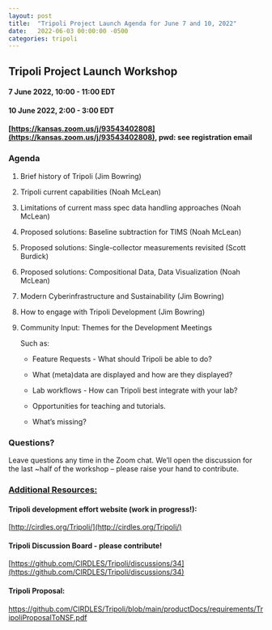 ```yaml
---
layout: post
title:  "Tripoli Project Launch Agenda for June 7 and 10, 2022"
date:   2022-06-03 00:00:00 -0500
categories: tripoli
---
```

## Tripoli Project Launch Workshop

#### 7 June 2022, 10:00 - 11:00 EDT

#### 10 June 2022, 2:00 - 3:00 EDT

#### [https://kansas.zoom.us/j/93543402808](https://kansas.zoom.us/j/93543402808), pwd: see registration email

### Agenda

1. Brief history of Tripoli (Jim Bowring)
2. Tripoli current capabilities (Noah McLean)
3. Limitations of current mass spec data handling approaches (Noah McLean)
4. Proposed solutions: Baseline subtraction for TIMS (Noah McLean)
5. Proposed solutions: Single-collector measurements revisited (Scott Burdick)
6. Proposed solutions: Compositional Data, Data Visualization (Noah McLean)
7. Modern Cyberinfrastructure and Sustainability (Jim Bowring)
8. How to engage with Tripoli Development (Jim Bowring)
9. Community Input: Themes for the Development Meetings

    Such as:

    - Feature Requests - What should Tripoli be able to do? 

    - What (meta)data are displayed and how are they displayed?

    - Lab workflows - How can Tripoli best integrate with your lab?

    - Opportunities for teaching and tutorials.

    - What’s missing?


### Questions?
Leave questions any time in the Zoom chat.  We’ll open the discussion for the last ~half of the workshop – please raise your hand to contribute. 

### <ins>Additional Resources:</ins>

#### Tripoli development effort website (work in progress!):
[http://cirdles.org/Tripoli/](http://cirdles.org/Tripoli/)

#### Tripoli Discussion Board - please contribute!
[https://github.com/CIRDLES/Tripoli/discussions/34](https://github.com/CIRDLES/Tripoli/discussions/34)

#### Tripoli Proposal: 
[https://github.com/CIRDLES/Tripoli/blob/main/productDocs/requirements/TripoliProposalToNSF.pdf ](https://github.com/CIRDLES/Tripoli/blob/main/productDocs/requirements/TripoliProposalToNSF.pdf)